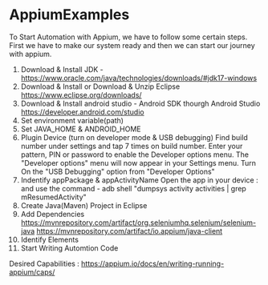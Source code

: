 # AppiumExamples

To Start Automation with Appium, we have to follow some certain steps.
First we have to make our system ready and then we can start our journey with appium.

1. Download & Install JDK - 
https://www.oracle.com/java/technologies/downloads/#jdk17-windows
2. Download & Install or Download & Unzip Eclipse
https://www.eclipse.org/downloads/
3. Download & Install android studio - Android SDK thourgh Android Studio
https://developer.android.com/studio
4. Set environment variable(path)
5. Set JAVA_HOME & ANDROID_HOME
6. Plugin Device (turn on developer mode & USB debugging)
    Find build number under settings and tap 7 times on build number.
    Enter your pattern, PIN or password to enable the Developer options menu.
    The "Developer options" menu will now appear in your Settings menu.
    Turn On the "USB Debugging" option from "Developer Options"
7. Indentify appPackage & appActivityName
    Open the app in your device : and use the command - adb shell "dumpsys activity activities | grep mResumedActivity"
8. Create Java(Maven) Project in Eclipse
9. Add Dependencies
https://mvnrepository.com/artifact/org.seleniumhq.selenium/selenium-java
https://mvnrepository.com/artifact/io.appium/java-client
10. Identify Elements
11. Start Writing Automtion Code

Desired Capabilities :
https://appium.io/docs/en/writing-running-appium/caps/

